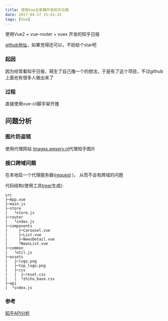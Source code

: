 ```yaml
---
title: 使用Vue全家桶开发知乎日报
date: 2017-04-27 15:41:33
tags: [Vue]
---
```


使用Vue2 + vue-router + vuex 开发的知乎日报


[github地址](https://github.com/derycktse/zhihudaily-vue)，如果觉得还可以，不妨给个star吧

### 起因 ###
因为经常看知乎日报，萌生了自己撸一个的想法，于是有了这个项目，不过github上面也有很多人做出来了

<!-- more -->

### 过程 ###

直接使用vue-cli脚手架开撸

## 问题分析 ##

### 图片防盗链 ###

使用代理网站 [Images.weserv.nl](Images.weserv.nl)代理知乎图片

### 接口跨域问题 ###

在本地启一个代理服务器([request](https://github.com/request/request) )， 从而不会有跨域的问题


代码结构(使用工具[treer](https://www.npmjs.com/package/treer)生成):
```
src
├─App.vue
├─main.js
├─store
|   └store.js
├─router
|   └index.js
├─components
|     ├─Carousel.vue
|     ├─List.vue
|     ├─NewsDetail.vue
|     └NewsList.vue
├─common
|   └util.js
├─assets
|   ├─logo.png
|   ├─top_logo.png
|   ├─css
|   |  ├─reset.css
|   |  └zhihu_base.css
├─api
|  └index.js
```

### 参考 ###
[知乎API分析](https://github.com/izzyleung/ZhihuDailyPurify/wiki/%E7%9F%A5%E4%B9%8E%E6%97%A5%E6%8A%A5-API-%E5%88%86%E6%9E%90)